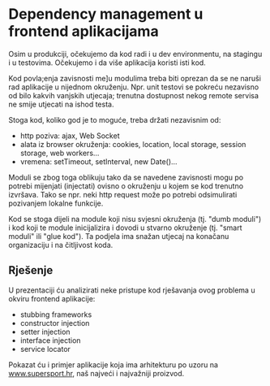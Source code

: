 # Dependency management u frontend aplikacijama

Osim u produkciji, očekujemo da kod radi i u dev environmentu, na stagingu i u testovima. Očekujemo i da više aplikacija koristi isti kod. 

Kod povla;enja zavisnosti me]u modulima treba biti oprezan da se ne naruši rad aplikacije u nijednom okruženju. Npr. unit testovi se pokreću nezavisno od bilo kakvih vanjskih utjecaja; trenutna dostupnost nekog remote servisa ne smije utjecati na ishod testa. 

Stoga kod, koliko god je to moguće, treba držati nezavisnim od:

- http poziva: ajax, Web Socket
- alata iz browser okruženja: cookies, location, local storage, session storage, web workers...
- vremena: setTimeout, setInterval, new Date()...

Moduli se zbog toga oblikuju tako da se navedene zavisnosti mogu po potrebi mijenjati (injectati) ovisno o okruženju u kojem se kod trenutno izvršava. Tako se npr. neki http request može po potrebi odsimulirati pozivanjem lokalne funkcije.

Kod se stoga dijeli na module koji nisu svjesni okruženja (tj. "dumb moduli") i kod koji te module inicijalizira i dovodi u stvarno okruženje (tj. "smart moduli" ili "glue kod"). Ta podjela ima snažan utjecaj na konačanu organizaciju i na čitljivost koda. 

## Rješenje

U prezentaciji ću analizirati neke pristupe kod rješavanja ovog problema u okviru frontend aplikacije:

- stubbing frameworks
- constructor injection
- setter injection
- interface injection
- service locator

Pokazat ću i primjer aplikacije koja ima arhitekturu po uzoru na www.supersport.hr, naš najveći i najvažniji proizvod.
